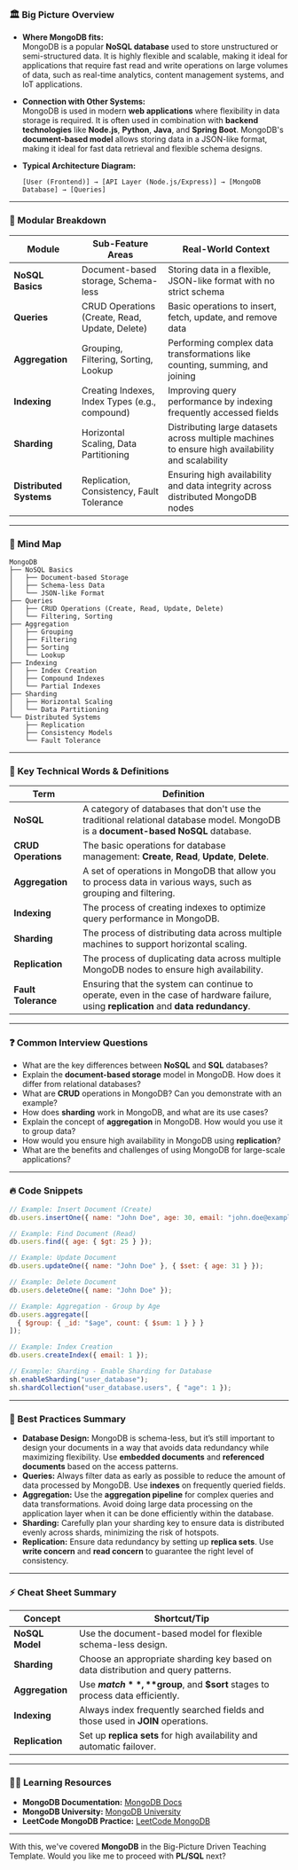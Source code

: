 ### 🏛️ Big Picture Overview
- **Where MongoDB fits:**  
  MongoDB is a popular **NoSQL database** used to store unstructured or semi-structured data. It is highly flexible and scalable, making it ideal for applications that require fast read and write operations on large volumes of data, such as real-time analytics, content management systems, and IoT applications.

- **Connection with Other Systems:**  
  MongoDB is used in modern **web applications** where flexibility in data storage is required. It is often used in combination with **backend technologies** like **Node.js**, **Python**, **Java**, and **Spring Boot**. MongoDB's **document-based model** allows storing data in a JSON-like format, making it ideal for fast data retrieval and flexible schema designs.

- **Typical Architecture Diagram:**
  ```
  [User (Frontend)] → [API Layer (Node.js/Express)] → [MongoDB Database] → [Queries]
  ```

---

### 🧩 Modular Breakdown
| Module                        | Sub-Feature Areas                             | Real-World Context                                      |
|-------------------------------|-----------------------------------------------|---------------------------------------------------------|
| **NoSQL Basics**               | Document-based storage, Schema-less           | Storing data in a flexible, JSON-like format with no strict schema |
| **Queries**                    | CRUD Operations (Create, Read, Update, Delete) | Basic operations to insert, fetch, update, and remove data |
| **Aggregation**                | Grouping, Filtering, Sorting, Lookup          | Performing complex data transformations like counting, summing, and joining |
| **Indexing**                   | Creating Indexes, Index Types (e.g., compound) | Improving query performance by indexing frequently accessed fields |
| **Sharding**                   | Horizontal Scaling, Data Partitioning         | Distributing large datasets across multiple machines to ensure high availability and scalability |
| **Distributed Systems**        | Replication, Consistency, Fault Tolerance     | Ensuring high availability and data integrity across distributed MongoDB nodes |

---

### 🧠 Mind Map

```
MongoDB
├── NoSQL Basics
│   ├── Document-based Storage
│   ├── Schema-less Data
│   └── JSON-like Format
├── Queries
│   ├── CRUD Operations (Create, Read, Update, Delete)
│   └── Filtering, Sorting
├── Aggregation
│   ├── Grouping
│   ├── Filtering
│   ├── Sorting
│   └── Lookup
├── Indexing
│   ├── Index Creation
│   ├── Compound Indexes
│   └── Partial Indexes
├── Sharding
│   ├── Horizontal Scaling
│   └── Data Partitioning
└── Distributed Systems
    ├── Replication
    ├── Consistency Models
    └── Fault Tolerance
```

---

### 🧠 Key Technical Words & Definitions
| Term                      | Definition |
|---------------------------|------------|
| **NoSQL**                  | A category of databases that don't use the traditional relational database model. MongoDB is a **document-based NoSQL** database. |
| **CRUD Operations**        | The basic operations for database management: **Create**, **Read**, **Update**, **Delete**. |
| **Aggregation**            | A set of operations in MongoDB that allow you to process data in various ways, such as grouping and filtering. |
| **Indexing**               | The process of creating indexes to optimize query performance in MongoDB. |
| **Sharding**               | The process of distributing data across multiple machines to support horizontal scaling. |
| **Replication**            | The process of duplicating data across multiple MongoDB nodes to ensure high availability. |
| **Fault Tolerance**        | Ensuring that the system can continue to operate, even in the case of hardware failure, using **replication** and **data redundancy**. |

---

### ❓ Common Interview Questions
- What are the key differences between **NoSQL** and **SQL** databases?
- Explain the **document-based storage** model in MongoDB. How does it differ from relational databases?
- What are **CRUD** operations in MongoDB? Can you demonstrate with an example?
- How does **sharding** work in MongoDB, and what are its use cases?
- Explain the concept of **aggregation** in MongoDB. How would you use it to group data?
- How would you ensure high availability in MongoDB using **replication**?
- What are the benefits and challenges of using MongoDB for large-scale applications?

---

### 🔥 Code Snippets

```javascript
// Example: Insert Document (Create)
db.users.insertOne({ name: "John Doe", age: 30, email: "john.doe@example.com" });

// Example: Find Document (Read)
db.users.find({ age: { $gt: 25 } });

// Example: Update Document
db.users.updateOne({ name: "John Doe" }, { $set: { age: 31 } });

// Example: Delete Document
db.users.deleteOne({ name: "John Doe" });

// Example: Aggregation - Group by Age
db.users.aggregate([
  { $group: { _id: "$age", count: { $sum: 1 } } }
]);

// Example: Index Creation
db.users.createIndex({ email: 1 });

// Example: Sharding - Enable Sharding for Database
sh.enableSharding("user_database");
sh.shardCollection("user_database.users", { "age": 1 });
```

---

### 🎯 Best Practices Summary
- **Database Design:** MongoDB is schema-less, but it’s still important to design your documents in a way that avoids data redundancy while maximizing flexibility. Use **embedded documents** and **referenced documents** based on the access patterns.
- **Queries:** Always filter data as early as possible to reduce the amount of data processed by MongoDB. Use **indexes** on frequently queried fields.
- **Aggregation:** Use the **aggregation pipeline** for complex queries and data transformations. Avoid doing large data processing on the application layer when it can be done efficiently within the database.
- **Sharding:** Carefully plan your sharding key to ensure data is distributed evenly across shards, minimizing the risk of hotspots.
- **Replication:** Ensure data redundancy by setting up **replica sets**. Use **write concern** and **read concern** to guarantee the right level of consistency.

---

### ⚡ Cheat Sheet Summary
| Concept                     | Shortcut/Tip |
|------------------------------|--------------|
| **NoSQL Model**               | Use the document-based model for flexible schema-less design. |
| **Sharding**                  | Choose an appropriate sharding key based on data distribution and query patterns. |
| **Aggregation**               | Use **$match**, **$group**, and **$sort** stages to process data efficiently. |
| **Indexing**                  | Always index frequently searched fields and those used in **JOIN** operations. |
| **Replication**               | Set up **replica sets** for high availability and automatic failover. |

---

### 🧑‍🏫 Learning Resources
- **MongoDB Documentation:** [MongoDB Docs](https://docs.mongodb.com/)
- **MongoDB University:** [MongoDB University](https://university.mongodb.com/)
- **LeetCode MongoDB Practice:** [LeetCode MongoDB](https://leetcode.com/problemset/database/)

---

With this, we've covered **MongoDB** in the Big-Picture Driven Teaching Template. Would you like me to proceed with **PL/SQL** next?
